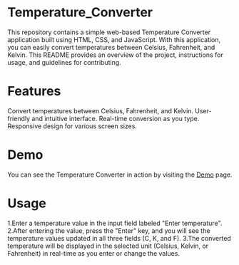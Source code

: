 # Temperature_Converter
This repository contains a simple web-based Temperature Converter application built using HTML, CSS, and JavaScript. With this application, you can easily convert temperatures between Celsius, Fahrenheit, and Kelvin. This README provides an overview of the project, instructions for usage, and guidelines for contributing.

# Features
Convert temperatures between Celsius, Fahrenheit, and Kelvin.
User-friendly and intuitive interface.
Real-time conversion as you type.
Responsive design for various screen sizes.

# Demo
You can see the Temperature Converter in action by visiting the [Demo](https://temperature-converter-ashen.vercel.app/) page.

# Usage
1.Enter a temperature value in the input field labeled "Enter temperature".
2.After entering the value, press the "Enter" key, and you will see the temperature values updated in all three fields (C, K, and F).
3.The converted temperature will be displayed in the selected unit (Celsius, Kelvin, or Fahrenheit) in real-time as you enter or change the values.
